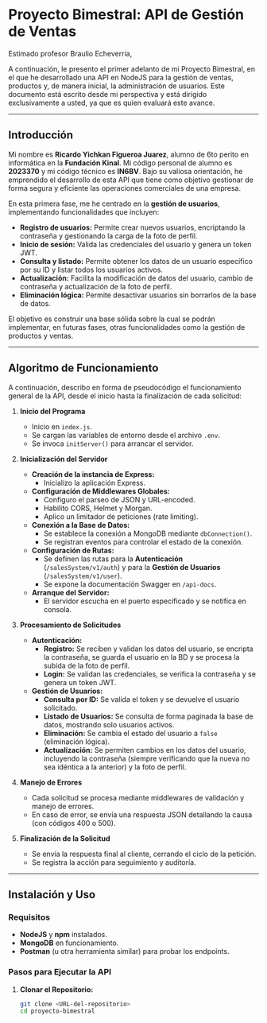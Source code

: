 # Proyecto Bimestral: API de Gestión de Ventas

Estimado profesor Braulio Echeverria,

A continuación, le presento el primer adelanto de mi Proyecto Bimestral, en el que he desarrollado una API en NodeJS para la gestión de ventas, productos y, de manera inicial, la administración de usuarios. Este documento está escrito desde mi perspectiva y está dirigido exclusivamente a usted, ya que es quien evaluará este avance.

---

## Introducción

Mi nombre es **Ricardo Yichkan Figueroa Juarez**, alumno de 6to perito en informática en la **Fundación Kinal**. Mi código personal de alumno es **2023370** y mi código técnico es **IN6BV**. Bajo su valiosa orientación, he emprendido el desarrollo de esta API que tiene como objetivo gestionar de forma segura y eficiente las operaciones comerciales de una empresa.

En esta primera fase, me he centrado en la **gestión de usuarios**, implementando funcionalidades que incluyen:

- **Registro de usuarios:** Permite crear nuevos usuarios, encriptando la contraseña y gestionando la carga de la foto de perfil.
- **Inicio de sesión:** Valida las credenciales del usuario y genera un token JWT.
- **Consulta y listado:** Permite obtener los datos de un usuario específico por su ID y listar todos los usuarios activos.
- **Actualización:** Facilita la modificación de datos del usuario, cambio de contraseña y actualización de la foto de perfil.
- **Eliminación lógica:** Permite desactivar usuarios sin borrarlos de la base de datos.

El objetivo es construir una base sólida sobre la cual se podrán implementar, en futuras fases, otras funcionalidades como la gestión de productos y ventas.

---

## Algoritmo de Funcionamiento

A continuación, describo en forma de pseudocódigo el funcionamiento general de la API, desde el inicio hasta la finalización de cada solicitud:

1. **Inicio del Programa**
   - Inicio en `index.js`.
   - Se cargan las variables de entorno desde el archivo `.env`.
   - Se invoca `initServer()` para arrancar el servidor.

2. **Inicialización del Servidor**
   - **Creación de la instancia de Express:**
     - Inicializo la aplicación Express.
   - **Configuración de Middlewares Globales:**
     - Configuro el parseo de JSON y URL-encoded.
     - Habilito CORS, Helmet y Morgan.
     - Aplico un limitador de peticiones (rate limiting).
   - **Conexión a la Base de Datos:**
     - Se establece la conexión a MongoDB mediante `dbConnection()`.
     - Se registran eventos para controlar el estado de la conexión.
   - **Configuración de Rutas:**
     - Se definen las rutas para la **Autenticación** (`/salesSystem/v1/auth`) y para la **Gestión de Usuarios** (`/salesSystem/v1/user`).
     - Se expone la documentación Swagger en `/api-docs`.
   - **Arranque del Servidor:**
     - El servidor escucha en el puerto especificado y se notifica en consola.

3. **Procesamiento de Solicitudes**
   - **Autenticación:**
     - **Registro:** Se reciben y validan los datos del usuario, se encripta la contraseña, se guarda el usuario en la BD y se procesa la subida de la foto de perfil.
     - **Login:** Se validan las credenciales, se verifica la contraseña y se genera un token JWT.
   - **Gestión de Usuarios:**
     - **Consulta por ID:** Se valida el token y se devuelve el usuario solicitado.
     - **Listado de Usuarios:** Se consulta de forma paginada la base de datos, mostrando solo usuarios activos.
     - **Eliminación:** Se cambia el estado del usuario a `false` (eliminación lógica).
     - **Actualización:** Se permiten cambios en los datos del usuario, incluyendo la contraseña (siempre verificando que la nueva no sea idéntica a la anterior) y la foto de perfil.
     
4. **Manejo de Errores**
   - Cada solicitud se procesa mediante middlewares de validación y manejo de errores.
   - En caso de error, se envía una respuesta JSON detallando la causa (con códigos 400 o 500).

5. **Finalización de la Solicitud**
   - Se envía la respuesta final al cliente, cerrando el ciclo de la petición.
   - Se registra la acción para seguimiento y auditoría.

---

## Instalación y Uso

### Requisitos

- **NodeJS** y **npm** instalados.
- **MongoDB** en funcionamiento.
- **Postman** (u otra herramienta similar) para probar los endpoints.

### Pasos para Ejecutar la API

1. **Clonar el Repositorio:**

   ```bash
   git clone <URL-del-repositorio>
   cd proyecto-bimestral
